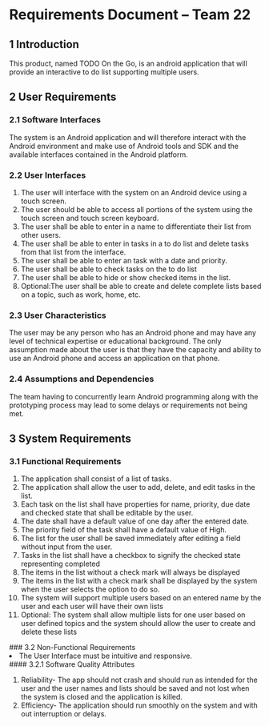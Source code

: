 # Requirements Document – Team 22

## 1 Introduction
This product, named TODO On the Go, is an android application that will provide an interactive to do list supporting multiple users.


## 2 User Requirements

### 2.1 Software Interfaces
The system is an Android application and will therefore interact with the Android environment and make use of Android tools and SDK and the available interfaces contained in the Android platform.

### 2.2 User Interfaces
<ol>
<li>The user will interface with the system on an Android device using a touch screen.</li>
<li>The user should be able to access all portions of the system using the touch screen and touch screen keyboard.</li>
<li>The user shall be able to enter in a name to differentiate their list from other users.</li>
<li>The user shall be able to enter in tasks in a to do list and delete tasks from that list from the interface.</li>
<li>The user shall be able to enter an task with a date and priority.</li>
<li>The user shall be able to check tasks on the to do list</li>
<li>The user shall be able to hide or show checked items in the list.</li>
<li>Optional:The user shall be able to create and delete complete lists based on a topic, such as work, home, etc.</li>
</ol>

### 2.3 User Characteristics
The user may be any person who has an Android phone and may have any level of technical expertise or educational background. The only assumption made about the user is that they have the capacity and ability to use an Android phone and access an application on that phone.

### 2.4 Assumptions and Dependencies
The team having to concurrently learn Android programming along with the prototyping process may lead to some delays or requirements not being met.

## 3 System Requirements

### 3.1 Functional Requirements
<ol>
<li>The application shall consist of a list of tasks.</li>
<li>The application shall allow the user to add, delete, and edit tasks in the list.</li>
<li>Each task on the list shall have properties for name, priority, due date and checked state that shall be editable by the user.</li>
<li>The date shall have a default value of one day after the entered date.</li>
<li>The priority field of the task shall have a default value of High. </li>
<li>The list for the user shall be saved immediately after editing a field without input from the user.</li>
<li>Tasks in the list shall have a checkbox to signify the checked state representing completed</li>
<li>The items in the list without a check mark will always be displayed</li>
<li>The items in the list with a check mark shall be displayed by the system when the user selects the option to do so.</li>
<li>The system will support multiple users based on an entered name by the user and each user will have their own lists</li>
<li>Optional: The system shall allow multiple lists for one user based on user defined topics and the system should allow the user to create and delete these lists</li>
</ol>
### 3.2 Non-Functional Requirements
<li>The User Interface must be intuitive and responsive.</li>
#### 3.2.1 Software Quality Attributes
<ol>
<li>Reliability- The app should not crash and should run as intended for the user and the user names and lists should be saved and not lost when the system is closed and the application is killed.</li>
<li>Efficiency- The application should run smoothly on the system and with out interruption or delays.</li>
</ol>
